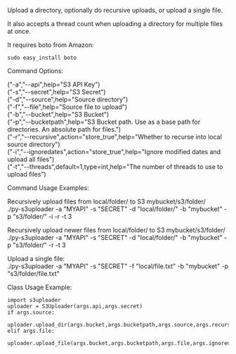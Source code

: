 Upload a directory, optionally do recursive uploads, or upload a single file.

It also accepts a thread count when uploading a directory for multiple files at once.

It requires boto from Amazon:

    sudo easy_install boto

Command Options:
 
("-a","--api",help="S3 API Key")    
("-s","--secret",help="S3 Secret")    
("-d","--source",help="Source directory")    
("-f","--file",help="Source file to upload")    
("-b","--bucket",help="S3 Bucket")    
("-p","--bucketpath",help="S3 Bucket path. Use as a base path for directories. An absolute path for files.")    
("-r","--recursive",action="store_true",help="Whether to recurse into local source directory")    
("-i","--ignoredates",action="store_true",help="Ignore modified dates and upload all files")    
("-t","--threads",default=1,type=int,help="The number of threads to use to upload files")    

Command Usage Examples:

Recursively upload files from local/folder/ to S3 mybucket/s3/folder/    
    ./py-s3uploader -a "MYAPI" -s "SECRET" -d "local/folder/" -b "mybucket" -p "s3/folder/" -i -r -t 3

Recursively upload newer files from local/folder/ to S3 mybucket/s3/folder/    
    ./py-s3uploader -a "MYAPI" -s "SECRET" -d "local/folder/" -b "mybucket" -p "s3/folder/" -r -t 3

Upload a single file:    
    ./py-s3uploader -a "MYAPI" -s "SECRET" -f "local/file.txt" -b "mybucket" -p "s3/folder/file.txt"

Class Usage Example:

    import s3uploader
    uploader = S3Uploader(args.api,args.secret)
	if args.source:
		uploader.upload_dir(args.bucket,args.bucketpath,args.source,args.recursive,args.threads,args.ignoredates)
	elif args.file:
		uploader.upload_file(args.bucket,args.bucketpath,args.file,args.ignoredates)


